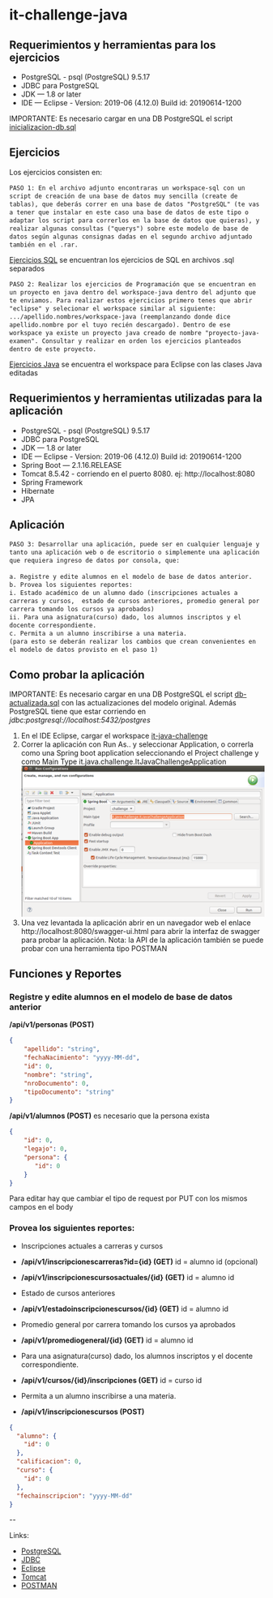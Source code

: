 # it-challenge-java

## Requerimientos y herramientas para los ejercicios

* PostgreSQL - psql (PostgreSQL) 9.5.17
* JDBC para PostgreSQL
* JDK — 1.8 or later 
* IDE — Eclipse - Version: 2019-06 (4.12.0) Build id: 20190614-1200

IMPORTANTE: Es necesario cargar en una DB PostgreSQL el script [inicializacion-db.sql](tecnica.java/workspace-sql/inicializacion-db.sql)

## Ejercicios

Los ejercicios consisten en:

    PASO 1: En el archivo adjunto encontraras un workspace-sql con un script de creación de una base de datos muy sencilla (create de tablas), que deberás correr en una base de datos "PostgreSQL" (te vas a tener que instalar en este caso una base de datos de este tipo o adaptar los script para correrlos en la base de datos que quieras), y realizar algunas consultas ("querys") sobre este modelo de base de datos según algunas consignas dadas en el segundo archivo adjuntado también en el .rar.
[Ejercicios SQL](tecnica.java/workspace-sql) se encuentran los ejercicios de SQL en archivos .sql separados
    
    PASO 2: Realizar los ejercicios de Programación que se encuentran en un proyecto en java dentro del workspace-java dentro del adjunto que te enviamos. Para realizar estos ejercicios primero tenes que abrir "eclipse" y selecionar el workspace similar al siguiente: .../apellido.nombres/workspace-java (reemplanzando donde dice apellido.nombre por el tuyo recién descargado). Dentro de ese workspace ya existe un proyecto java creado de nombre "proyecto-java-examen". Consultar y realizar en orden los ejercicios planteados dentro de este proyecto.
[Ejercicios Java](tecnica.java/workspace-java) se encuentra el workspace para Eclipse con las clases Java editadas

## Requerimientos y herramientas utilizadas para la aplicación

* PostgreSQL - psql (PostgreSQL) 9.5.17
* JDBC para PostgreSQL
* JDK — 1.8 or later 
* IDE — Eclipse - Version: 2019-06 (4.12.0) Build id: 20190614-1200
* Spring Boot — 2.1.16.RELEASE
* Tomcat 8.5.42 - corriendo en el puerto 8080. ej: http://localhost:8080
* Spring Framework
* Hibernate
* JPA

## Aplicación

    PASO 3: Desarrollar una aplicación, puede ser en cualquier lenguaje y tanto una aplicación web o de escritorio o simplemente una aplicación que requiera ingreso de datos por consola, que:

    a. Registre y edite alumnos en el modelo de base de datos anterior.
    b. Provea los siguientes reportes:
    i. Estado académico de un alumno dado (inscripciones actuales a carreras y cursos,  estado de cursos anteriores, promedio general por carrera tomando los cursos ya aprobados)
    ii. Para una asignatura(curso) dado, los alumnos inscriptos y el docente correspondiente.
    c. Permita a un alumno inscribirse a una materia.
    (para esto se deberán realizar los cambios que crean convenientes en el modelo de datos provisto en el paso 1)

## Como probar la aplicación

IMPORTANTE: Es necesario cargar en una DB PostgreSQL el script [db-actualizada.sql](db-actualizada.sql) con las actualizaciones del modelo original. Además PostgreSQL tiene que estar corriendo en *jdbc:postgresql://localhost:5432/postgres*

1. En el IDE Eclipse, cargar el workspace [it-java-challenge](it-java-challenge)
2. Correr la aplicación con Run As.. y seleccionar Application, o correrla como una Spring boot application seleccionando el Project challenge y como Main Type it.java.challenge.ItJavaChallengeApplication
![Run Config](it-java-challenge/runconfig.png?raw=true "Run Config")
3. Una vez levantada la aplicación abrir en un navegador web el enlace http://localhost:8080/swagger-ui.html para abrir la interfaz de swagger para probar la aplicación. 
   Nota: la API de la aplicación también se puede probar con una herramienta tipo POSTMAN

## Funciones y Reportes

### Registre y edite alumnos en el modelo de base de datos anterior


**/api/v1/personas (POST)**
```json
{
    "apellido": "string",
    "fechaNacimiento": "yyyy-MM-dd",
    "id": 0,
    "nombre": "string",
    "nroDocumento": 0,
    "tipoDocumento": "string"
}
```


**/api/v1/alumnos (POST)** es necesario que la persona exista
```json
{
    "id": 0,
    "legajo": 0,
    "persona": {
       "id": 0
    }
}
```
Para editar hay que cambiar el tipo de request por PUT con los mismos campos en el body

### Provea los siguientes reportes:
- Inscripciones actuales a carreras y cursos

- **/api/v1/inscripcionescarreras?id={id} (GET)** id = alumno id (opcional)
- **/api/v1/inscripcionescursosactuales/{id} (GET)** id = alumno id

- Estado de cursos anteriores

- **/api/v1/estadoinscripcionescursos/{id} (GET)** id = alumno id

- Promedio general por carrera tomando los cursos ya aprobados

- **/api/v1/promediogeneral/{id} (GET)** id = alumno id

- Para una asignatura(curso) dado, los alumnos inscriptos y el docente correspondiente.

- **/api/v1/cursos/{id}/inscripciones (GET)** id = curso id

- Permita a un alumno inscribirse a una materia.

- **/api/v1/inscripcionescursos (POST)**
```json
{
  "alumno": {
    "id": 0
  },
  "calificacion": 0,
  "curso": {
    "id": 0
  },
  "fechainscripcion": "yyyy-MM-dd"
}
```

--

Links:

- [PostgreSQL](https://www.digitalocean.com/community/tutorials/como-instalar-y-utilizar-postgresql-en-ubuntu-16-04-es)
- [JDBC](https://jdbc.postgresql.org/download.html)
- [Eclipse](https://websiteforstudents.com/how-to-install-eclipse-oxygen-ide-on-ubuntu-167-04-17-10-18-04/)
- [Tomcat](https://www.digitalocean.com/community/tutorials/how-to-install-apache-tomcat-8-on-ubuntu-16-04)
- [POSTMAN](https://www.getpostman.com/)
